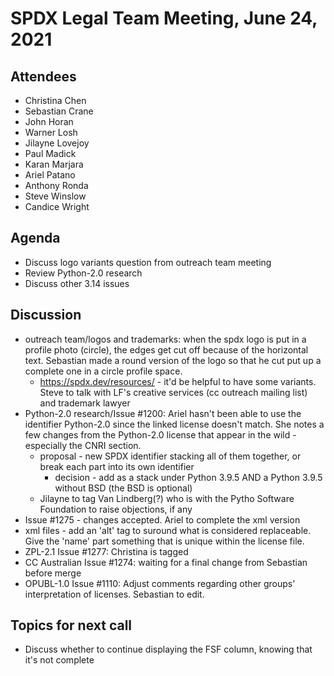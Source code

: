 # SPDX Legal Team Meeting, June 24, 2021

## Attendees
* Christina Chen
* Sebastian Crane
* John Horan
* Warner Losh
* Jilayne Lovejoy
* Paul Madick
* Karan Marjara
* Ariel Patano
* Anthony Ronda
* Steve Winslow
* Candice Wright

## Agenda
* Discuss logo variants question from outreach team meeting
* Review Python-2.0 research
* Discuss other 3.14 issues

## Discussion
* outreach team/logos and trademarks: when the spdx logo is put in a profile photo (circle), the edges get cut off because of the horizontal text. Sebastian made a round version of the logo so that he cut put up a complete one in a circle profile space. 
  * https://spdx.dev/resources/ - it'd be helpful to have some variants. Steve to talk with LF's creative services (cc outreach mailing list) and trademark lawyer
* Python-2.0 research/Issue #1200: Ariel hasn't been able to use the identifier Python-2.0 since the linked license doesn't match. She notes a few changes from the Python-2.0 license that appear in the wild - especially the CNRI section.
  * proposal - new SPDX identifier stacking all of them together, or break each part into its own identifier
    * decision - add as a stack under Python 3.9.5 AND a Python 3.9.5 without BSD (the BSD is optional)
  * Jilayne to tag Van Lindberg(?) who is with the Pytho Software Foundation to raise objections, if any
* Issue #1275 - changes accepted. Ariel to complete the xml version
* xml files - add an 'alt' tag to suround what is considered replaceable. Give the 'name' part something that is unique within the license file.
* ZPL-2.1 Issue #1277: Christina is tagged
* CC Australian Issue #1274: waiting for a final change from Sebastian before merge
* OPUBL-1.0 Issue #1110: Adjust comments regarding other groups' interpretation of licenses. Sebastian to edit.

## Topics for next call
* Discuss whether to continue displaying the FSF column, knowing that it's not complete
